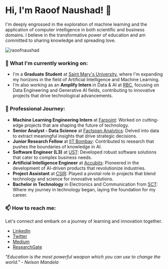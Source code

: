 # Hi, I'm Raoof Naushad! 👋

I'm deeply engrossed in the exploration of machine learning and the application of computer intelligence in both scientific and business domains. I believe in the transformative power of education and am committed to sharing knowledge and spreading love.

<p align="left"> <img src="https://komarev.com/ghpvc/?username=raoofnaushad&label=Profile%20views&color=0e75b6&style=flat" alt="raoofnaushad" /> </p>

### 🌱 What I'm currently working on:
- I'm a **Graduate Student** at [Saint Mary's University](https://www.smu.ca/), where I'm expanding my horizons in the field of Artificial Intelligence and Machine Learning.
- I'm also working as an **Amplify Intern** in Data & AI at [RBC](https://jobs.rbc.com/ca/en/amplify), focusing on Data Engineering and Generative AI fields, contributing to innovative projects that drive technological advancements.

### 💼 Professional Journey:
- **Machine Learning Engineering Intern** at [Farpoint](https://www.farpointhq.com/): Worked on cutting-edge projects that are shaping the future of technology.
- **Senior Analyst - Data Science** at [Factspan Analytics](https://www.factspan.com/): Delved into data to extract meaningful insights that drive strategic decisions.
- **Junior Research Fellow** at [IIT Bombay](https://www.iitb.ac.in/): Contributed to research that pushes the boundaries of knowledge in AI.
- **Software Engineer (L3)** at [UST](https://www.ust.com/): Developed robust software solutions that cater to complex business needs.
- **Artificial Intelligence Engineer** at [Accubits](https://accubits.com/): Pioneered in the development of AI-driven products that revolutionize industries.
- **Project Assistant** at [CSIR](https://www.niist.res.in/english/): Played a pivotal role in projects that blend technology and science for innovative solutions.
- **Bachelor in Technology** in Electronics and Communication from [SCT](https://www.sctce.ac.in/): Where my journey in technology began, laying the foundation for my career.

### 📫 How to reach me:
Let's connect and embark on a journey of learning and innovation together.
- [LinkedIn](https://www.linkedin.com/in/raoof-naushad-378432106/)
- [Twitter](https://twitter.com/raoof_naushad)
- [Medium](https://medium.com/@raoofnaushad7)
- [ResearchGate](https://www.researchgate.net/profile/Raoof-Naushad-2)

*"Education is the most powerful weapon which you can use to change the world." - Nelson Mandela*
